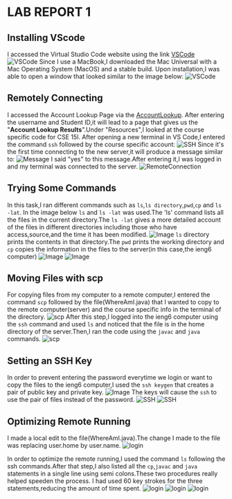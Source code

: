 # LAB REPORT 1
## Installing VScode
I accessed the Virtual Studio Code website using the link [VSCode]( https://code.visualstudio.com/)
![VSCode](VSCode-Download.png)
Since I use a MacBook,I downloaded the Mac Universal with a Mac Operating System (MacOS) and a stable build.
 Upon installation,I was able to open a window that looked similar to the image below:
![VSCode](VSCode-2.png)
## Remotely Connecting
I accessed the Account Lookup Page via the [AccountLookup](https://sdacs.ucsd.edu/~icc/index.php).
After entering the username and Student ID,it will lead to a page that gives us the "**Account Lookup Results**".Under "Resources",I looked at the course specific code for CSE 15l.
After opening a new terminal in VS Code,I entered the command `ssh` followed by the course specific account:
![SSH](ssh.png)
Since it's the first time connecting to the new server,it will produce a message similar to:
![Message](Message.png)
I said "yes" to this message.After entering it,I was logged in and my terminal was connected to the server.
![RemoteConnection](RemoteConnection.png)

## Trying Some Commands
In this task,I ran different commands such as `ls`,`ls directory`,`pwd`,`cp` and `ls -lat`.
In the image below `ls` and `ls -lat` was used.The 'ls' command lists all the files in the current directory.The `ls -lat` gives a more detailed account of the files in different directories including those who have access,source,and the time it has been modified.
![Image](abc.png)
`ls` directory prints the contents in that directory.The `pwd` prints the working directory and `cp` copies the information in the files to the server(in this case,the ieng6 computer)
![Image](def.png)
![Image](ghi.png)

## Moving Files with scp
For copying files from my computer to a remote computer,I entered the command `scp` followed by the file(WhereAmI.java) that I wanted to copy to the remote computer(server) and the course specific info in the terminal of the directory.
![scp](MovingFiles-scp.png)
After this step,I logged into the ieng6 computer using the `ssh` command and used `ls` and noticed that the file is in the home directory of the server.Then,I ran the code using the `javac` and `java` commands.
![scp](MovingFiles(nopassword)-scp.png)

## Setting an SSH Key
In order to prevent entering the password everytime we login or want to copy the files to the ieng6 computer,I used the `ssh keygen` that creates a pair of public key and private key.
![Image](RandomART.png)
The keys will cause the `ssh` to use the pair of files instead of the password.
![SSH](ssh-logout.png)
![SSH](SSHkey-nopassword.png)
## Optimizing Remote Running
I made a local edit to the file(WhereAmI.java).The change I made to the file was replacing user.home by user.name.
![login](LocalEdit.png)

In order to optimize the remote running,I used the command `ls` following the ssh commands.After that step,I also listed all the `cp`,`javac` and `java` statements in a single line using semi colons.These two procedures really helped speeden the process.
I had used 60 key strokes for the three statements,reducing the amount of time spent.
![login](task7.png)
![login](code2.png)
![login](FinalOutput.png)
